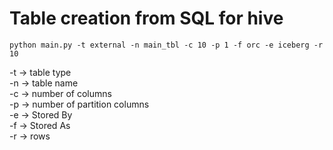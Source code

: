 # Table creation from SQL for hive

```
python main.py -t external -n main_tbl -c 10 -p 1 -f orc -e iceberg -r 10
```

-t -> table type\
-n -> table name\
-c -> number of columns\
-p -> number of partition columns\
-e -> Stored By\
-f -> Stored As\
-r -> rows
